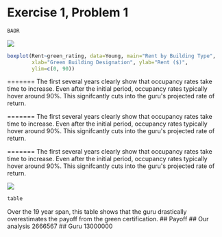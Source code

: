 Exercise 1, Problem 1
================

``` r
BAOR
```

![](Exercise_1,_Problem_1_files/figure-markdown_github/unnamed-chunk-2-1.png)

``` r
boxplot(Rent~green_rating, data=Young, main="Rent by Building Type", 
        xlab="Green Building Designation", ylab="Rent ($)",
        ylim=c(0, 90))
```
=======
The first several years clearly show that occupancy rates take time to increase. Even after the initial period, occupancy rates typically hover around 90%. This signifcantly cuts into the guru's projected rate of return.

=======
The first several years clearly show that occupancy rates take time to increase. Even after the initial period, occupancy rates typically hover around 90%. This signifcantly cuts into the guru's projected rate of return.

=======
The first several years clearly show that occupancy rates take time to increase. Even after the initial period, occupancy rates typically hover around 90%. This signifcantly cuts into the guru's projected rate of return.


![](Exercise_1,_Problem_1_files/figure-markdown_github/unnamed-chunk-3-1.png)

``` r
table
```

Over the 19 year span, this table shows that the guru drastically overestimates the payoff from the green certification.
    ##                Payoff
    ## Our analysis  2666567
    ## Guru         13000000
